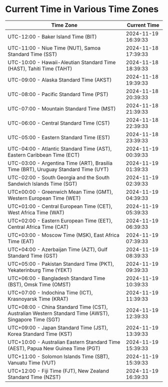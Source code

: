 # Current Time in Various Time Zones

| Time Zone | Current Time |
|-----------|--------------|
| UTC-12:00 - Baker Island Time (BIT) | 2024-11-19 16:39:33 |
| UTC-11:00 - Niue Time (NUT), Samoa Standard Time (SST) | 2024-11-18 17:39:33 |
| UTC-10:00 - Hawaii-Aleutian Standard Time (HAST), Tahiti Time (TAHT) | 2024-11-18 18:39:33 |
| UTC-09:00 - Alaska Standard Time (AKST) | 2024-11-18 19:39:33 |
| UTC-08:00 - Pacific Standard Time (PST) | 2024-11-18 20:39:33 |
| UTC-07:00 - Mountain Standard Time (MST) | 2024-11-18 21:39:33 |
| UTC-06:00 - Central Standard Time (CST) | 2024-11-18 22:39:33 |
| UTC-05:00 - Eastern Standard Time (EST) | 2024-11-18 23:39:33 |
| UTC-04:00 - Atlantic Standard Time (AST), Eastern Caribbean Time (ECT) | 2024-11-19 00:39:33 |
| UTC-03:00 - Argentina Time (ART), Brasília Time (BRT), Uruguay Standard Time (UYT) | 2024-11-19 01:39:33 |
| UTC-02:00 - South Georgia and the South Sandwich Islands Time (SGT) | 2024-11-19 02:39:33 |
| UTC±00:00 - Greenwich Mean Time (GMT), Western European Time (WET) | 2024-11-19 04:39:33 |
| UTC+01:00 - Central European Time (CET), West Africa Time (WAT) | 2024-11-19 05:39:33 |
| UTC+02:00 - Eastern European Time (EET), Central Africa Time (CAT) | 2024-11-19 06:39:33 |
| UTC+03:00 - Moscow Time (MSK), East Africa Time (EAT) | 2024-11-19 07:39:33 |
| UTC+04:00 - Azerbaijan Time (AZT), Gulf Standard Time (GST) | 2024-11-19 08:39:33 |
| UTC+05:00 - Pakistan Standard Time (PKT), Yekaterinburg Time (YEKT) | 2024-11-19 09:39:33 |
| UTC+06:00 - Bangladesh Standard Time (BST), Omsk Time (OMST) | 2024-11-19 10:39:33 |
| UTC+07:00 - Indochina Time (ICT), Krasnoyarsk Time (KRAT) | 2024-11-19 11:39:33 |
| UTC+08:00 - China Standard Time (CST), Australian Western Standard Time (AWST), Singapore Time (SGT) | 2024-11-19 12:39:33 |
| UTC+09:00 - Japan Standard Time (JST), Korea Standard Time (KST) | 2024-11-19 13:39:33 |
| UTC+10:00 - Australian Eastern Standard Time (AEST), Papua New Guinea Time (PGT) | 2024-11-19 15:39:33 |
| UTC+11:00 - Solomon Islands Time (SBT), Vanuatu Time (VUT) | 2024-11-19 15:39:33 |
| UTC+12:00 - Fiji Time (FJT), New Zealand Standard Time (NZST) | 2024-11-19 16:39:33 |
